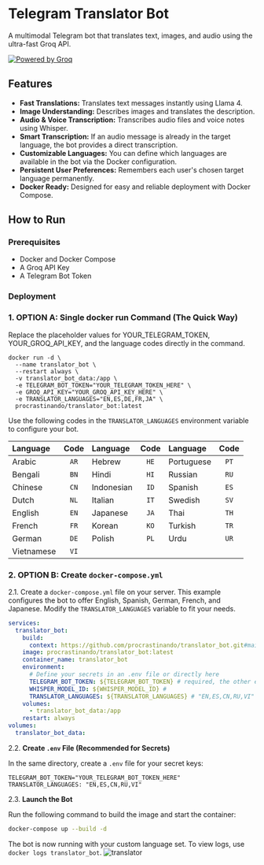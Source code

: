 # Telegram Translator Bot

A multimodal Telegram bot that translates text, images, and audio using the ultra-fast Groq API.

[![Powered by Groq](https://img.shields.io/badge/Powered%20by-Groq-green?style=flat-square)](https://groq.com/)

## Features

*   **Fast Translations:** Translates text messages instantly using Llama 4.
*   **Image Understanding:** Describes images and translates the description.
*   **Audio & Voice Transcription:** Transcribes audio files and voice notes using Whisper.
*   **Smart Transcription:** If an audio message is already in the target language, the bot provides a direct transcription.
*   **Customizable Languages:** You can define which languages are available in the bot via the Docker configuration.
*   **Persistent User Preferences:** Remembers each user's chosen target language permanently.
*   **Docker Ready:** Designed for easy and reliable deployment with Docker Compose.

## How to Run

### Prerequisites

*   Docker and Docker Compose
*   A Groq API Key
*   A Telegram Bot Token

### Deployment

### 1.  OPTION A: Single docker run Command (The Quick Way)

Replace the placeholder values for YOUR_TELEGRAM_TOKEN, YOUR_GROQ_API_KEY, and the language codes directly in the command.

```
docker run -d \
  --name translator_bot \
  --restart always \
  -v translator_bot_data:/app \
  -e TELEGRAM_BOT_TOKEN="YOUR_TELEGRAM_TOKEN_HERE" \
  -e GROQ_API_KEY="YOUR_GROQ_API_KEY_HERE" \
  -e TRANSLATOR_LANGUAGES="EN,ES,DE,FR,JA" \
  procrastinando/translator_bot:latest
```
Use the following codes in the `TRANSLATOR_LANGUAGES` environment variable to configure your bot.

| Language | Code | Language | Code | Language | Code |
|:---|:----:|:---|:----:|:---|:----:|
| Arabic | `AR` | Hebrew | `HE` | Portuguese | `PT` |
| Bengali | `BN` | Hindi | `HI` | Russian | `RU` |
| Chinese | `CN` | Indonesian | `ID` | Spanish | `ES` |
| Dutch | `NL` | Italian | `IT` | Swedish | `SV` |
| English | `EN` | Japanese | `JA` | Thai | `TH` |
| French | `FR` | Korean | `KO` | Turkish | `TR` |
| German | `DE` | Polish | `PL` | Urdu | `UR` |
| Vietnamese| `VI` | | | | |

### 2.  OPTION B: **Create `docker-compose.yml`**

2.1.  Create a `docker-compose.yml` file on your server. This example configures the bot to offer English, Spanish, German, French, and Japanese. Modify the `TRANSLATOR_LANGUAGES` variable to fit your needs.

```yaml
services:
  translator_bot:
    build:
      context: https://github.com/procrastinando/translator_bot.git#main
    image: procrastinando/translator_bot:latest
    container_name: translator_bot
    environment:
      # Define your secrets in an .env file or directly here
      TELEGRAM_BOT_TOKEN: ${TELEGRAM_BOT_TOKEN} # required, the other environment variables have default values
      WHISPER_MODEL_ID: ${WHISPER_MODEL_ID} # 
      TRANSLATOR_LANGUAGES: ${TRANSLATOR_LANGUAGES} # "EN,ES,CN,RU,VI"
    volumes:
      - translator_bot_data:/app
    restart: always
volumes:
  translator_bot_data:
```

2.2.  **Create `.env` File (Recommended for Secrets)**

In the same directory, create a `.env` file for your secret keys:

```env
TELEGRAM_BOT_TOKEN="YOUR_TELEGRAM_BOT_TOKEN_HERE"
TRANSLATOR_LANGUAGES: "EN,ES,CN,RU,VI"
```

2.3.  **Launch the Bot**

Run the following command to build the image and start the container:
```bash
docker-compose up --build -d
```

The bot is now running with your custom language set. To view logs, use `docker logs translator_bot`.
![translator](https://github.com/user-attachments/assets/1b3f35f8-05ff-4ced-a467-eaa6d9be2a0a)
